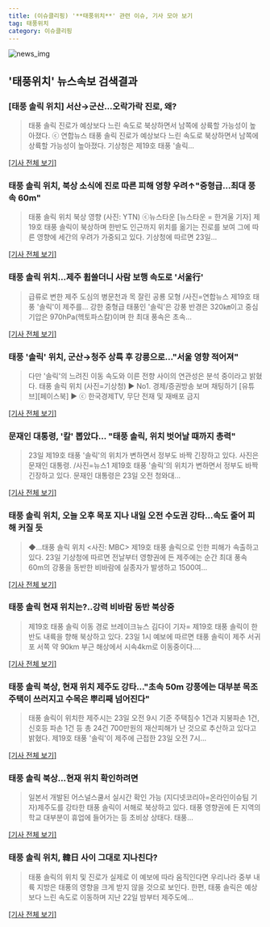 ```yaml
---
title: (이슈클리핑) '**태풍위치**' 관련 이슈, 기사 모아 보기
tag: 태풍위치
category: 이슈클리핑
---
```

![news_img](https://user-images.githubusercontent.com/42597476/44507050-1206f400-a6e4-11e8-8d98-7ffbfebb353f.png)

## **'**태풍위치**'** 뉴스속보 검색결과
### [태풍 솔릭 위치] 서산→군산…오락가락 진로, 왜?

>태풍 솔릭 진로가 예상보다 느린 속도로 북상하면서 남쪽에 상륙할 가능성이 높아졌다. ⓒ 연합뉴스 태풍 솔릭 진로가 예상보다 느린 속도로 북상하면서 남쪽에 상륙할 가능성이 높아졌다. 기상청은 제19호 태풍 '솔릭...

[[기사 전체 보기]](http://www.dailian.co.kr/news/view/734474/?sc=naver)

### 태풍 솔릭 위치, 북상 소식에 진로 따른 피해 영향 우려↑"중형급…최대 풍속 60m"

>태풍 솔릭 위치 북상 영향 (사진: YTN) ⓒ뉴스타운 [뉴스타운 = 한겨울 기자] 제19호 태풍 솔릭이 북상하며 한반도 인근까지 위치를 옮기는 진로를 보여 그에 따른 영향에 세간의 우려가 가중되고 있다. 기상청에 따르면 23일...

[[기사 전체 보기]](http://www.newstown.co.kr/news/articleView.html?idxno=337643)

### 태풍 솔릭 위치…제주 휩쓸더니 사람 보행 속도로 '서울行'

>급류로 변한 제주 도심의 병문천과 목 잘린 공룡 모형 /사진=연합뉴스 제19호 태풍 '솔릭'이 제주를... 강한 중형급 태풍인 '솔릭'은 강풍 반경은 320㎞이고 중심기압은 970hPa(헥토파스칼)이며 한 최대 풍속은 초속...

[[기사 전체 보기]](http://news.hankyung.com/article/2018082303957)

### 태풍 '솔릭' 위치, 군산→청주 상륙 후 강릉으로…"서울 영향 적어져"

>다만 '솔릭'의 느려진 이동 속도와 이른 전향 사이의 연관성은 분석 중이라고 밝혔다. 태풍 솔릭 위치 (사진=기상청) ▶ No1. 경제/증권방송 보며 채팅하기 [유튜브][페이스북] ▶ ⓒ 한국경제TV, 무단 전재 및 재배포 금지

[[기사 전체 보기]](http://news.wowtv.co.kr/NewsCenter/News/Read?articleId=A201808230217&t=NN)

### 문재인 대통령, '칼' 뽑았다… "태풍 솔릭, 위치 벗어날 때까지 총력"

>23일 제19호 태풍 '솔릭'의 위치가 변하면서 정부도 바짝 긴장하고 있다. 사진은 문재인 대통령. /사진=뉴스1 제19호 태풍 '솔릭'의 위치가 변하면서 정부도 바짝 긴장하고 있다. 문재인 대통령은 23일 오전 청와대...

[[기사 전체 보기]](http://moneys.mt.co.kr/news/mwView.php?no=2018082314038084921)

### 태풍 솔릭 위치, 오늘 오후 목포 지나 내일 오전 수도권 강타…속도 줄어 피해 커질 듯

>◆…태풍 솔릭 위치 <사진: MBC> 제19호 태풍 솔릭으로 인한 피해가 속출하고 있다. 23일 기상청에 따르면 전날부터 영향권에 든 제주에는 순간 최대 풍속 60m의 강풍을 동반한 비바람에 실종자가 발생하고 1500여...

[[기사 전체 보기]](http://www.joseilbo.com/news/news_read.php?uid=359429&class=33&grp=)

### 태풍 솔릭 현재 위치는?..강력 비바람 동반 북상중

>제19호 태풍 솔릭 이동 경로 브레이크뉴스 김다이 기자= 제19호 태풍 솔릭이 한반도 내륙을 향해 북상하고 있다. 23일 1시 예보에 따르면 태풍 솔릭이 제주 서귀포 서쪽 약 90km 부근 해상에서 시속4km로 이동중이다....

[[기사 전체 보기]](http://www.breaknews.com/sub_read.html?uid=596910&section=sc2)

### 태풍 솔릭 북상, 현재 위치 제주도 강타…"초속 50m 강풍에는 대부분 목조주택이 쓰러지고 수목은 뿌리째 넘어진다"

>태풍 솔릭이 위치한 제주시는 23일 오전 9시 기준 주택침수 1건과 지붕파손 1건, 신호등 파손 1건 등 총 24건 700만원의 재산피해가 난 것으로 추산하고 있다고 밝혔다. 제19호 태풍 '솔릭'이 제주에 근접한 23일 오전 7시...

[[기사 전체 보기]](http://www.econonews.co.kr/news/articleView.html?idxno=33582)

### 태풍 솔릭 북상…현재 위치 확인하려면

>일본서 개발된 어스널스쿨서 실시간 확인 가능 (지디넷코리아=온라인이슈팀 기자)제주도를 강타한 태풍 솔릭이 서해로 북상하고 있다. 태풍 영향권에 든 지역의 학교 대부분이 휴업에 들어가는 등 초비상 상태다. 태풍...

[[기사 전체 보기]](http://www.zdnet.co.kr/ArticleView.asp?artice_id=20180823141026)

### 태풍 솔릭 위치, 韓日 사이 그대로 지나친다?

>태풍 솔릭의 위치 및 진로가 실제로 이 예보에 따라 움직인다면 우리나라 중부 내륙 지방은 태풍의 영향을 크게 받지 않을 것으로 보인다. 한편, 태풍 솔릭은 예상보다 느린 속도로 이동하며 지난 22일 밤부터 제주도에...

[[기사 전체 보기]](http://biz.heraldcorp.com/culture/view.php?ud=201808231209178938286_1)


